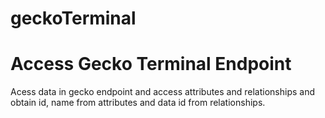 # geckoTerminal

# Access Gecko Terminal Endpoint
Acess data in gecko endpoint and access attributes and relationships and obtain id, name from attributes and data id from relationships.
